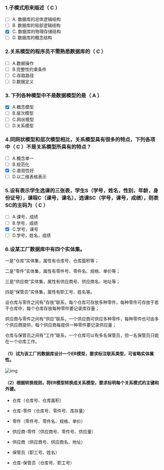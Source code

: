 ### 1.子模式用来描述（ C ）

- [ ] A. 数据库的总体逻辑结构 
- [ ] B. 数据库的局部逻辑结构 
- [x] C. 数据库的物理存储结构 
- [ ] D. 数据库的概念结构 

### 2.关系模型的程序员不需熟悉数据库的（ C ）

- [ ] A.数据操作 
- [ ] B.完整性约束条件 
- [ ] C.存取路径 
- [ ] D.数据定义 

### 3. 下列各种模型中不是数据模型的是（ A ）

- [x] A.概念模型 
- [ ] B.层次模型 
- [ ] C.网状模型 
- [ ] D.关系模型 

### 4.同网状模型和层次模型相比，关系模型具有很多的特点，下列各项中（ C ）不是关系模型所具有的特点？

- [ ] A.概念单一 
- [ ] B.规范化 
- [x] C.直观性好
- [ ] D.以二维表格表示 

### 5.设有表示学生选课的三张表，学生S（学号，姓名，性别，年龄，身份证号），课程C（课号，课名），选课SC（学号，课号，成绩），则表SC的主码为（ C ）

- [ ] A.课号，成绩 
- [ ] B.学号，成绩 
- [x] C.学号，课号 
- [ ] D.学号，姓名，成绩

### 6.设某工厂数据库中有四个实体集。

一是“仓库”实体集，属性有仓库号、仓库面积等；

二是“零件”实体集，属性有零件号、零件名、规格、单价等；

三是“供应商”实体集，属性有供应商号、供应商名、地址等；

四是“保管员”实体集，属性有职工号、姓名等。

设仓库与零件之间有“存放”联系，每个仓库可存放多种零件，每种零件可存放于若干仓库中，每个仓库存放每种零件要记录库存量；

供应商与零件之间有“供应”联系，一个供应商可供应多种零件，每种零件也可由多个供应商提供，每个供应商每提供一种零件要记录供应量；

仓库与保管员之间有“工作”联系，一个仓库可以有多名保管员，但一名保管员只能在一个仓库工作。

#### （1）试为该工厂的数据库设计一个ER模型，要求标注联系类型，可省略实体属性。

![img](https://gitee.com/dml759401524/markdownImage/raw/master/mdimg/2020-03/clip_image002.png)

#### （2）根据转换规则，将ER模型转换成关系模型，要求标明每个关系模式的主键和外键。

+ 仓库（仓库号、仓库面积）

- 仓库-零件（仓库号、零件号、库存量）

- 零件（零件号、零件名、规格、单价）

- 供应商-零件（供应商号、零件号、供应量）

- 供应商（供应商号、供应商名、地址）

- 保管员（职工号、姓名）

- 仓库-保管员（仓库号、职工号）

  